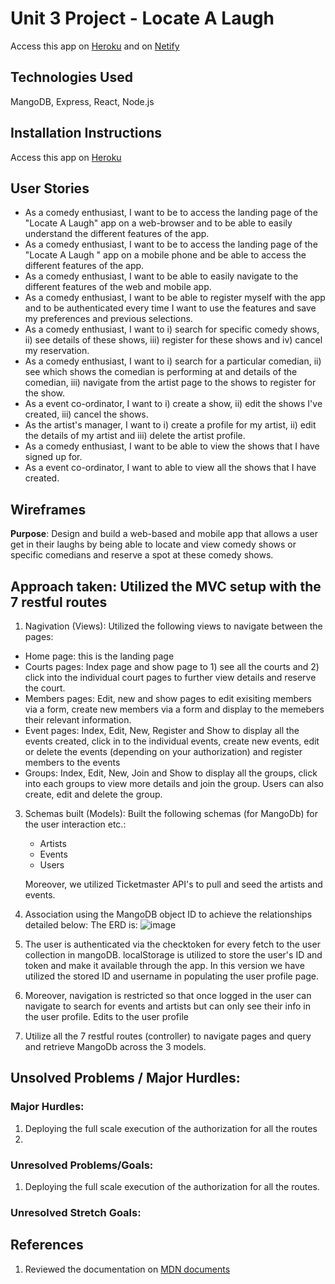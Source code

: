 # Unit 3 Project - Locate A Laugh
Access this app on [Heroku]() and on [Netify]()

## Technologies Used
MangoDB, Express, React, Node.js

## Installation Instructions
Access this app on [Heroku]()

## User Stories
- As a comedy enthusiast, I want to be to access the landing page of the "Locate A Laugh" app on a web-browser and to be able to easily understand the different features of the app.
- As a comedy enthusiast, I want to be to access the landing page of the "Locate A Laugh " app on a mobile phone and be able to access the different features of the app.
- As a comedy enthusiast, I want to be able to easily navigate to the different features of the web and mobile app.
- As a comedy enthusiast, I want to be able to register myself with the app and to be authenticated every time I want to use the features and save my preferences and previous selections.
- As a comedy enthusiast, I want to i) search for specific comedy shows, ii) see details of these shows, iii) register for these shows and iv) cancel my reservation.
- As a comedy enthusiast, I want to i) search for a particular comedian, ii) see which shows the comedian is performing at and details of the comedian, iii) navigate from the artist page to the shows to register for the show.
- As a event co-ordinator, I want to i) create a show, ii) edit the shows I've created, iii) cancel the shows.
- As the artist's manager, I want to i) create a profile for my artist, ii) edit the details of my artist and iii) delete the artist profile.
- As a comedy enthusiast, I want to be able to view the shows that I have signed up for.
- As a event co-ordinator, I want to able to view all the shows that I have created.

## Wireframes
**Purpose**: Design and build a web-based and mobile app that allows a user get in their laughs by being able to locate and view comedy shows or specific comedians and reserve a spot at these comedy shows.


## Approach taken: Utilized the MVC setup with the 7 restful routes
1. Nagivation (Views):
Utilized the following views to navigate between the pages:
- Home page: this is the landing page
- Courts pages: Index page and show page to 1) see all the courts and 2) click into the individual court pages to further view details and reserve the court.
- Members pages: Edit, new and show pages to edit exisiting members via a form, create new members via a form and display to the memebers their relevant information.
- Event pages: Index, Edit, New, Register and Show to display all the events created, click in to the individual events, create new events, edit or delete the events (depending on your authorization) and register members to the events 
- Groups: Index, Edit, New, Join and Show to display all the groups, click into each groups to view more details and join the group. Users can also create, edit and delete the group.

3. Schemas built (Models):
   Built the following schemas (for MangoDb) for the user interaction etc.:
   - Artists
   - Events
   - Users
   
   Moreover, we utilized Ticketmaster API's to pull and seed the artists and events.
     
4. Association using the MangoDB object ID to achieve the relationships detailed below:
   The ERD is: ![image](https://media.git.generalassemb.ly/user/51651/files/13ef1a62-9bc3-4f81-b1b6-d9dec9cb6120) 
5. The user is authenticated via the checktoken for every fetch to the user collection in mangoDB. localStorage is utilized to store the user's ID and token and make it available through the app. In this version we have utilized the stored ID and username in populating the user profile page.
6. Moreover, navigation is restricted so that once logged in the user can navigate to search for events and artists but can only see their info in the user profile. Edits to the user profile
7. Utilize all the 7 restful routes (controller) to navigate pages and query and retrieve MangoDb across the 3 models.

## Unsolved Problems / Major Hurdles:
### Major Hurdles:
1. Deploying the full scale execution of the authorization for all the routes
2. 

### Unresolved Problems/Goals:
1. Deploying the full scale execution of the authorization for all the routes.


### Unresolved Stretch Goals:


## References
1. Reviewed the documentation on [MDN documents](https://www.w3schools.com/howto/howto_css_center-vertical.asp](https://developer.mozilla.org/en-US/docs/Web/JavaScript/Reference/Global_Objects/Promise/all))